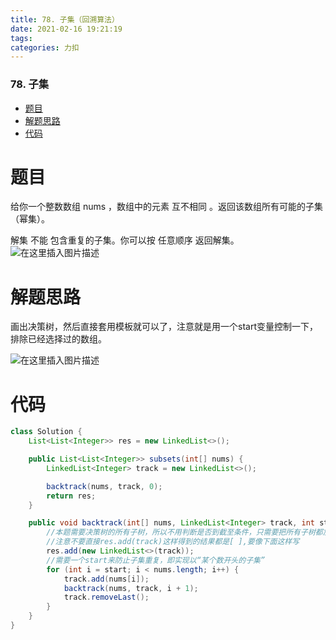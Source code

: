 ```yaml
---
title: 78. 子集（回溯算法）
date: 2021-02-16 19:21:19
tags: 
categories: 力扣
---
```


<!--more-->

### 78\. 子集

- [题目](#_2)
- [解题思路](#_8)
- [代码](#_15)

# 题目

给你一个整数数组 nums ，数组中的元素 互不相同 。返回该数组所有可能的子集（幂集）。

解集 不能 包含重复的子集。你可以按 任意顺序 返回解集。  
![在这里插入图片描述](https://img-blog.csdnimg.cn/20210216191618102.png?x-oss-process=image/watermark,type_ZmFuZ3poZW5naGVpdGk,shadow_10,text_aHR0cHM6Ly9ibG9nLmNzZG4ubmV0L3FxXzIxMDQwNTU5,size_16,color_FFFFFF,t_70)

# 解题思路

画出决策树，然后直接套用模板就可以了，注意就是用一个start变量控制一下，排除已经选择过的数组。

![在这里插入图片描述](https://img-blog.csdnimg.cn/20210216191730220.png?x-oss-process=image/watermark,type_ZmFuZ3poZW5naGVpdGk,shadow_10,text_aHR0cHM6Ly9ibG9nLmNzZG4ubmV0L3FxXzIxMDQwNTU5,size_16,color_FFFFFF,t_70)

# 代码

```java
class Solution {
    List<List<Integer>> res = new LinkedList<>();

    public List<List<Integer>> subsets(int[] nums) {
        LinkedList<Integer> track = new LinkedList<>();

        backtrack(nums, track, 0);
        return res;
    }

    public void backtrack(int[] nums, LinkedList<Integer> track, int start) {
        //本题需要决策树的所有子树，所以不用判断是否到截至条件，只需要把所有子树都加入到res中
        //注意不要直接res.add(track)这样得到的结果都是[ ],要像下面这样写
        res.add(new LinkedList<>(track));
        //需要一个start来防止子集重复，即实现以“某个数开头的子集”
        for (int i = start; i < nums.length; i++) {
            track.add(nums[i]);
            backtrack(nums, track, i + 1);
            track.removeLast();
        }
    }
}
```